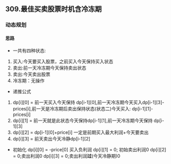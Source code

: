 ## 309.最佳买卖股票时机含冷冻期
### 动态规划
#### 思路
- 一共有四种状态:
1. 买入:今天要买入股票，之前买入今天保持买入状态
2. 卖出:前一天冷冻期今天保持卖出状态
3. 卖出:今天卖出股票
4. 冷冻期：无操作

- 递推公式
1. dp[i][0] = 前一天买入今天保持 dp[i-1][0],前一天冷冻期今天买入dp[i-1][3]-prices[i],前一天是冷冻期后卖出保持状态(状态二)今天买入: dp[i-1][1]-prices[i]
2. dp[i][1] = 前一天就是此状态今天保持dp[i-1][1],前一天冷冻期今天保持 dp[i-1][3]
3. dp[i][2] = dp[i-1][0]+price[i] 一定是前期买入最大利润+今天要卖出
4. dp[i][3] = 前天卖出今天冷静dp[i-1][2]

- 初始化
  dp[i][0] = -price[0] 买入负利润
  dp[i][1] = 0; 初始卖出利润0
  dp[i][2] = 0;卖出利润0
  dp[i][3] = 0;卖出利润**过**(今天冷静期)0

```java

```